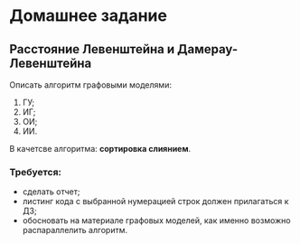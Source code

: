 # Домашнее задание

## Расстояние Левенштейна и Дамерау-Левенштейна

Описать алгоритм графовыми моделями:
1. ГУ;
2. ИГ;
3. ОИ;
4. ИИ.

В качетсве алгоритма: **сортировка слиянием**.

### Требуется:
- сделать отчет;
- листинг кода с выбранной нумерацией строк должен прилагаться к ДЗ;
- обосновать на материале графовых моделей, как именно возможно распараллелить алгоритм.